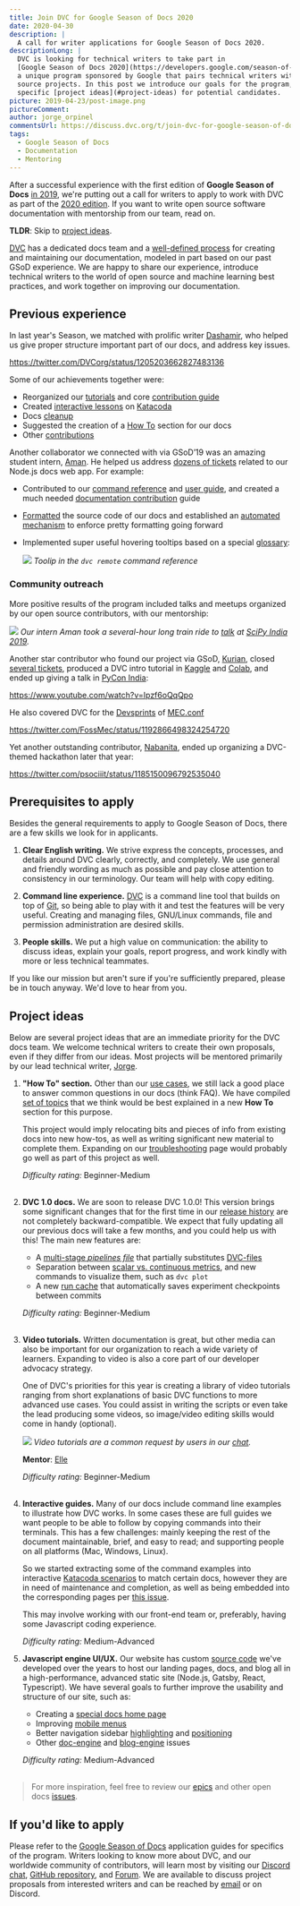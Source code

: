 ```yaml
---
title: Join DVC for Google Season of Docs 2020
date: 2020-04-30
description: |
  A call for writer applications for Google Season of Docs 2020.
descriptionLong: |
  DVC is looking for technical writers to take part in
  [Google Season of Docs 2020](https://developers.google.com/season-of-docs) —
  a unique program sponsored by Google that pairs technical writers with open
  source projects. In this post we introduce our goals for the program, and
  specific [project ideas](#project-ideas) for potential candidates.
picture: 2019-04-23/post-image.png
pictureComment:
author: jorge_orpinel
commentsUrl: https://discuss.dvc.org/t/join-dvc-for-google-season-of-docs-2020/375
tags:
  - Google Season of Docs
  - Documentation
  - Mentoring
---
```


After a successful experience with the first edition of **Google Season of
Docs** [in 2019](/blog/dvc-project-ideas-for-google-summer-of-docs-2019), we're
putting out a call for writers to apply to work with DVC as part of the
[2020 edition](https://developers.google.com/season-of-docs). If you want to
write open source software documentation with mentorship from our team, read on.

**TLDR**: Skip to [project ideas](#project-ideas).

[DVC](https://dvc.org/) has a dedicated docs team and a
[well-defined process](/doc/user-guide/contributing/docs) for creating and
maintaining our documentation, modeled in part based on our past GSoD
experience. We are happy to share our experience, introduce technical writers to
the world of open source and machine learning best practices, and work together
on improving our documentation.

## Previous experience

In last year's Season, we matched with prolific writer
[Dashamir](https://github.com/dashohoxha), who helped us give proper structure
important part of our docs, and address key issues.

https://twitter.com/DVCorg/status/1205203662827483136

Some of our achievements together were:

- Reorganized our [tutorials](https://github.com/iterative/dvc.org/pull/666) and
  core [contribution guide](https://github.com/iterative/dvc.org/pull/726)
- Created [interactive lessons](https://github.com/iterative/dvc.org/issues/546)
  on [Katacoda](https://www.katacoda.com/dvc)
- Docs [cleanup](https://github.com/iterative/dvc.org/pull/734)
- Suggested the creation of a
  [How To](https://github.com/iterative/dvc.org/issues/563) section for our docs
- Other
  [contributions](https://github.com/iterative/dvc.org/pulls?q=is%3Apr+is%3Aclosed+author%3Adashohoxha)

Another collaborator we connected with via GSoD’19 was an amazing student
intern, [Aman](https://github.com/algomaster99). He helped us address
[dozens of tickets](https://github.com/iterative/dvc.org/pulls?q=is%3Apr+author%3Aalgomaster99+is%3Aclosed)
related to our Node.js docs web app. For example:

- Contributed to our
  [command reference](https://github.com/iterative/dvc.org/pull/315) and
  [user guide](https://github.com/iterative/dvc.org/pull/366), and created a
  much needed
  [documentation contribution](https://github.com/iterative/dvc.org/pull/317)
  guide

- [Formatted](https://github.com/iterative/dvc.org/pull/328) the source code of
  our docs and established an
  [automated mechanism](https://github.com/iterative/dvc.org/pull/386) to
  enforce pretty formatting going forward

- Implemented super useful hovering tooltips based on a special
  [glossary](https://github.com/iterative/dvc.org/pull/431):

  ![](/uploads/images/2020-04-30/tooltip.png) _Toolip in the `dvc remote`
  command reference_

### Community outreach

More positive results of the program included talks and meetups organized by our
open source contributors, with our mentorship:

![](/uploads/images/2020-04-30/SciPy_India_Aman.png) _Our intern Aman took a
several-hour long train ride to
[talk](https://static.fossee.in/scipy2019/SciPyTalks/SciPyIndia2019%5FS011%5FStoring%5Fa%5Ffew%5Fversions%5Fof%5Fa%5F5GB%5Ffile%5Fin%5Fa%5Fdata%5Fscience%5Fproject%5F20191130.mp4)
at [SciPy India 2019](https://scipy.in/2019)._

Another star contributor who found our project via GSoD,
[Kurian](https://github.com/kurianbenoy), closed
[several tickets](https://github.com/iterative/dvc.org/issues?q=is%3Aissue+kurianbenoy),
produced a DVC intro tutorial in
[Kaggle](https://www.kaggle.com/kurianbenoy/introduction-to-data-version-control-dvc)
and
[Colab](https://colab.research.google.com/drive/1O1XmUZ8Roj1dFxWTrpE55_A7lVkWfG04),
and ended up giving a talk in
[PyCon India](https://in.pycon.org/cfp/2019/proposals/machine-learning-model-and-dataset-versioning~dRqRb/):

https://www.youtube.com/watch?v=Ipzf6oQqQpo

He also covered DVC for the
[Devsprints](https://kurianbenoy.github.io/2019-11-03-Devsprints%5Fexperience/)
of [MEC.conf](https://conf.mec.dev/2019/sprint/)

https://twitter.com/FossMec/status/1192866498324254720

Yet another outstanding contributor,
[Nabanita](https://twitter.com/explorer_07), ended up organizing a DVC-themed
hackathon later that year:

https://twitter.com/psociiit/status/1185150096792535040

## Prerequisites to apply

Besides the general requirements to apply to Google Season of Docs, there are a
few skills we look for in applicants.

1. **Clear English writing.** We strive express the concepts, processes, and
   details around DVC clearly, correctly, and completely. We use general and
   friendly wording as much as possible and pay close attention to consistency
   in our terminology. Our team will help with copy editing.

1. **Command line experience.** [DVC](/doc/home) is a command line tool that
   builds on top of [Git](https://git-scm.com/), so being able to play with it
   and test the features will be very useful. Creating and managing files,
   GNU/Linux commands, file and permission administration are desired skills.

1. **People skills.** We put a high value on communication: the ability to
   discuss ideas, explain your goals, report progress, and work kindly with more
   or less technical teammates.

If you like our mission but aren't sure if you're sufficiently prepared, please
be in touch anyway. We'd love to hear from you.

## Project ideas

Below are several project ideas that are an immediate priority for the DVC docs
team. We welcome technical writers to create their own proposals, even if they
differ from our ideas. Most projects will be mentored primarily by our lead
technical writer, [Jorge](https://github.com/jorgeorpinel).

1. **"How To" section.** Other than our
   [use cases](https://dvc.org/doc/use-cases), we still lack a good place to
   answer common questions in our docs (think FAQ). We have compiled
   [set of topics](https://github.com/iterative/dvc.org/issues/899) that we
   think would be best explained in a new **How To** section for this purpose.

   This project would imply relocating bits and pieces of info from existing
   docs into new how-tos, as well as writing significant new material to
   complete them. Expanding on our
   [troubleshooting](https://dvc.org/doc/user-guide/troubleshooting) page would
   probably go well as part of this project as well.

   _Difficulty rating:_ Beginner-Medium<br/><br/>

1. **DVC 1.0 docs.** We are soon to release DVC 1.0.0! This version brings some
   significant changes that for the first time in our
   [release history](https://github.com/iterative/dvc/releases) are not
   completely backward-compatible. We expect that fully updating all our
   previous docs will take a few months, and you could help us with this! The
   main new features are:

   - A
     [multi-stage _pipelines file_](https://github.com/iterative/dvc/issues/1871)
     that partially substitutes
     [DVC-files](https://dvc.org/doc/user-guide/dvc-file-format)
   - Separation between
     [scalar vs. continuous metrics](https://github.com/iterative/dvc/issues/3409),
     and new commands to visualize them, such as `dvc plot`
   - A new [run cache](https://github.com/iterative/dvc/issues/1234) that
     automatically saves experiment checkpoints between commits

   _Difficulty rating:_ Beginner-Medium<br/><br/>

1. **Video tutorials.** Written documentation is great, but other media can also
   be important for our organization to reach a wide variety of learners.
   Expanding to video is also a core part of our developer advocacy strategy.

   One of DVC's priorities for this year is creating a library of video
   tutorials ranging from short explanations of basic DVC functions to more
   advanced use cases. You could assist in writing the scripts or even take the
   lead producing some videos, so image/video editing skills would come in handy
   (optional).

   ![](/uploads/images/2020-04-30/Discord_user_video_tutorials.png) _Video
   tutorials are a common request by users in our [chat](https://dvc.org/chat)._

   **Mentor**: [Elle](https://github.com/andronovhopf)

   _Difficulty rating:_ Beginner-Medium<br/><br/>

1. **Interactive guides.** Many of our docs include command line examples to
   illustrate how DVC works. In some cases these are full guides we want people
   to be able to follow by copying commands into their terminals. This has a few
   challenges: mainly keeping the rest of the document maintainable, brief, and
   easy to read; and supporting people on all platforms (Mac, Windows, Linux).

   So we started extracting some of the command examples into interactive
   [Katacoda scenarios](https://www.katacoda.com/dvc) to match certain docs,
   however they are in need of maintenance and completion, as well as being
   embedded into the corresponding pages per
   [this issue](https://github.com/iterative/dvc.org/issues/670).

   This may involve working with our front-end team or, preferably, having some
   Javascript coding experience.

   _Difficulty rating:_ Medium-Advanced

1. **Javascript engine UI/UX.** Our website has custom
   [source code](https://github.com/iterative/dvc.org/tree/master/src) we've
   developed over the years to host our landing pages, docs, and blog all in a
   high-performance, advanced static site (Node.js, Gatsby, React, Typescript).
   We have several goals to further improve the usability and structure of our
   site, such as:

   - Creating a
     [special docs home page](https://github.com/iterative/dvc.org/issues/1073)
   - Improving [mobile menus](https://github.com/iterative/dvc.org/issues/808)
   - Better navigation sidebar
     [highlighting](https://github.com/iterative/dvc.org/issues/753) and
     [positioning](https://github.com/iterative/dvc.org/issues/1198)
   - Other
     [doc-engine](https://github.com/iterative/dvc.org/issues?q=is%3Aopen+is%3Aissue+label%3Adoc-engine)
     and
     [blog-engine](https://github.com/iterative/dvc.org/issues?q=is%3Aopen+is%3Aissue+label%3Ablog-engine)
     issues

   _Difficulty rating:_ Medium-Advanced<br/><br/>

> For more inspiration, feel free to review our
> [epics](https://github.com/iterative/dvc.org/labels/epic) and other open docs
> [issues](https://github.com/iterative/dvc.org/issues?q=is%3Aopen+is%3Aissue+label%3Adoc-content+).

## If you'd like to apply

Please refer to the
[Google Season of Docs](https://developers.google.com/season-of-docs)
application guides for specifics of the program. Writers looking to know more
about DVC, and our worldwide community of contributors, will learn most by
visiting our [Discord chat](https://dvc.org/chat),
[GitHub repository](https://github.com/iterative/dvc), and
[Forum](https://discuss.dvc.org/). We are available to discuss project proposals
from interested writers and can be reached by [email](mailto:support@dvc.org) or
on Discord.

